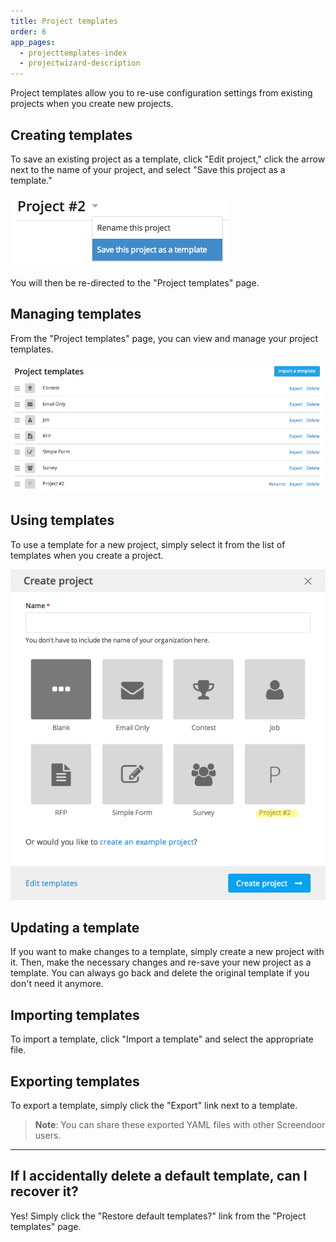 ```yaml
---
title: Project templates
order: 6
app_pages:
  - projecttemplates-index
  - projectwizard-description
---
```


Project templates allow you to re-use configuration settings from existing projects when you create new projects.

## Creating templates

To save an existing project as a template, click "Edit project," click the arrow next to the name of your project, and select "Save this project as a template."

![save project as template](../images/save_project_as_template.png)

You will then be re-directed to the "Project templates" page.

## Managing templates

From the "Project templates" page, you can view and manage your project templates.

![project templates](../images/project_templates.png)

## Using templates

To use a template for a new project, simply select it from the list of templates when you create a project.

![create project from template](../images/create_project_from_template.png)

## Updating a template

If you want to make changes to a template, simply create a new project with it. Then, make the necessary changes and re-save your new project as a template. You can always go back and delete the original template if you don't need it anymore.

## Importing templates

To import a template, click "Import a template" and select the appropriate file.

## Exporting templates

To export a template, simply click the "Export" link next to a template.

> **Note**: You can share these exported YAML files with other Screendoor users.

---
## If I accidentally delete a default template, can I recover it?
Yes! Simply click the "Restore default templates?" link from the "Project templates" page.
